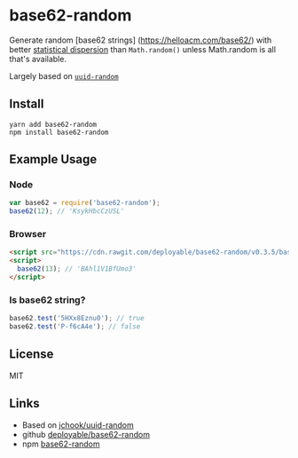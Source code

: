 # base62-random

Generate random [base62 strings]
(https://helloacm.com/base62/)
with better 
[statistical dispersion](https://en.wikipedia.org/wiki/Statistical_dispersion)
than `Math.random()` unless Math.random is all that's available.

Largely based on [`uuid-random`](https://github.com/jchook/uuid-random)

## Install

    yarn add base62-random
    npm install base62-random

## Example Usage

### Node

```javascript
var base62 = require('base62-random');
base62(12); // 'KsykHbcCzUSL'
```

### Browser

```html
<script src="https://cdn.rawgit.com/deployable/base62-random/v0.3.5/base62-random.min.js"></script>
<script>
  base62(13); // 'BAhl1V1BfUmo3'
</script>
```


### Is base62 string?

```javascript
base62.test('5HXx8Eznu0'); // true
base62.test('P-f6cA4e'); // false
```

## License

MIT

## Links

- Based on [jchook/uuid-random](https://github.com/jchook/uuid-random)
- github [deployable/base62-random](https://github.com/deployable/base62-random)
- npm [base62-random](https://www.npmjs.com/package/base62-random)

